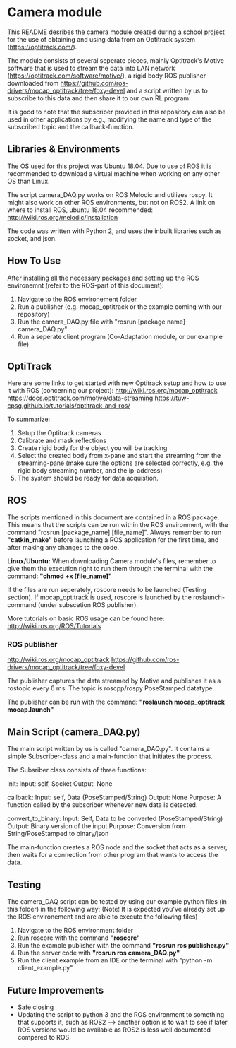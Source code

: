 # Camera module
This README desribes the camera module created during a school project for the use of obtaining and using data from an Optitrack system (https://optitrack.com/). 

The module consists of several seperate pieces, mainly Optitrack's Motive software that is used to stream the data into LAN network (https://optitrack.com/software/motive/), a rigid body ROS publisher downloaded from https://github.com/ros-drivers/mocap_optitrack/tree/foxy-devel and a script written by us to subscribe to this data and then share it to our own RL program. 

It is good to note that the subscriber provided in this repository can also be used in other applications by e.g., modifying the name and type of the subscribed topic and the callback-function. 
## Libraries & Environments
The OS used for this project was Ubuntu 18.04. Due to use of ROS it is recommended to download a virtual machine when working on any other OS than Linux.

The script camera_DAQ.py works on ROS Melodic and utilizes rospy. It might also work on other ROS environments, but not on ROS2. 
A link on where to install ROS, ubuntu 18.04 recommended: http://wiki.ros.org/melodic/Installation

The code was written with Python 2, and uses the inbuilt libraries such as socket, and json.

## How To Use
After installing all the necessary packages and setting up the ROS environemnt (refer to the ROS-part of this document):
1. Navigate to the ROS environement folder
2. Run a publisher (e.g. mocap_optitrack or the example coming with our repository)
3. Run the camera_DAQ.py file with "rosrun [package name] camera_DAQ.py"
4. Run a seperate client program (Co-Adaptation module, or our example file)

## OptiTrack
Here are some links to get started with new Optitrack setup and how to use it with ROS (concerning our project):
http://wiki.ros.org/mocap_optitrack
https://docs.optitrack.com/motive/data-streaming
https://tuw-cpsg.github.io/tutorials/optitrack-and-ros/

To summarize:
1. Setup the Optitrack cameras
2. Calibrate and mask reflections
3. Create rigid body for the object you will be tracking
4. Select the created body from x-pane and start the streaming from the streaming-pane (make sure the options are selected correctly, e.g. the rigid body streaming number, and the ip-address)
5. The system should be ready for data acquistion.

## ROS
The scripts mentioned in this document are contained in a ROS package. This means that the scripts can be run within the ROS environment, with the command "rosrun [package_name] [file_name]". Always remember to run **"catkin_make"** before launching a ROS application for the first time, and after making any changes to the code. 

**Linux/Ubuntu:** When downloading Camera module's files, remember to give them the execution right to run them through the terminal with the command: 
**"chmod +x [file_name]"**

If the files are run seperately, roscore needs to be launched (Testing section). If mocap_optitrack is used, roscore is launched by the roslaunch-command (under subscetion ROS publisher).

More tutorials on basic ROS usage can be found here:
http://wiki.ros.org/ROS/Tutorials

### ROS publisher
http://wiki.ros.org/mocap_optitrack
https://github.com/ros-drivers/mocap_optitrack/tree/foxy-devel

The publisher captures the data streamed by Motive and publishes it as a rostopic every 6 ms. The topic is roscpp/rospy PoseStamped datatype.

The publisher can be run with the command: **"roslaunch mocap_optitrack mocap.launch"**

## Main Script (camera_DAQ.py)
The main script written by us is called "camera_DAQ.py". It contains a simple Subscriber-class and a main-function that initiates the process. 

The Subsriber class consists of three functions:

init: 
    Input: self, Socket
    Output: None

callback:
    Input: self, Data (PoseStamped/String)
    Output: None
    Purpose: A function called by the subscriber whenever new data is detected. 

convert_to_binary:
    Input: Self, Data to be converted (PoseStamped/String)
    Output: Binary version of the input
    Purpose: Conversion from String/PoseStamped to binary/json

The main-function creates a ROS node and the socket that acts as a server, then waits for a connection from other program that wants to access the data. 

## Testing
The camera_DAQ script can be tested by using our example python files (in this folder) in the following way:
(Note! It is expected you've already set up the ROS environement and are able to execute the following files)
1. Navigate to the ROS environment folder
2. Run roscore with the command **"roscore"**
3. Run the example publisher with the command **"rosrun ros publisher.py"**
4. Run the server code with **"rosrun ros camera_DAQ.py"**
5. Run the client example from an IDE or the terminal with "python -m client_example.py"


## Future Improvements
- Safe closing
- Updating the script to python 3 and the ROS environment to something that supports it, such as ROS2
--> another option is to wait to see if later ROS versions would be available as ROS2 is less well documented compared to ROS.
